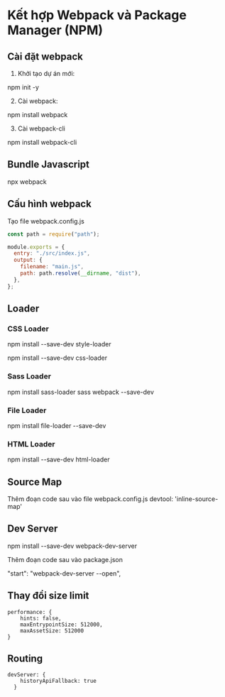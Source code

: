 # Kết hợp Webpack và Package Manager (NPM)

## Cài đặt webpack

1. Khởi tạo dự án mới:

npm init -y

2. Cài webpack:

npm install webpack

3. Cài webpack-cli

npm install webpack-cli

## Bundle Javascript

npx webpack

## Cấu hình webpack

Tạo file webpack.config.js

```js
const path = require("path");

module.exports = {
  entry: "./src/index.js",
  output: {
    filename: "main.js",
    path: path.resolve(__dirname, "dist"),
  },
};
```

## Loader

### CSS Loader

npm install --save-dev style-loader

npm install --save-dev css-loader

### Sass Loader

npm install sass-loader sass webpack --save-dev

### File Loader

npm install file-loader --save-dev

### HTML Loader

npm install --save-dev html-loader

## Source Map

Thêm đoạn code sau vào file webpack.config.js
devtool: 'inline-source-map'

## Dev Server

npm install --save-dev webpack-dev-server

Thêm đoạn code sau vào package.json

"start": "webpack-dev-server --open",

## Thay đổi size limit

```
performance: {
    hints: false,
    maxEntrypointSize: 512000,
    maxAssetSize: 512000
}
```

## Routing

```
devServer: {
    historyApiFallback: true
  }
```
